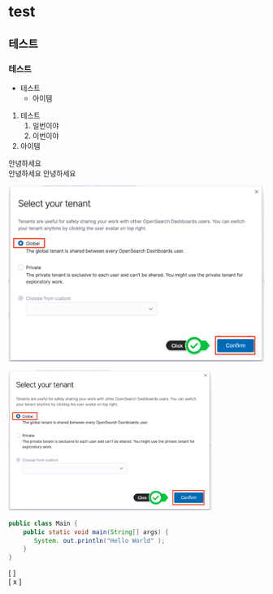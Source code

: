 # test
## 테스트
### 테스트

* 테스트
  * 아이템
 
1. 테스트
   1. 일번이야
   1. 이번이야
1. 아이템

안녕하세요  
안녕하세요
안녕하세요

![git pic](/images/opensearch_select_tenant.png)

<a href="#"><img src="https://github.com/awsshin/test/blob/744718a29a6a6080d11749db1bb4b9b41bb5686a/images/opensearch_select_tenant.png" width="400px" alt="git pic"></a>

```java
public class Main {
    public static void main(String[] args) {
       System. out.println("Hello World" );
    }
}
```

[   ]  
[ x ]
